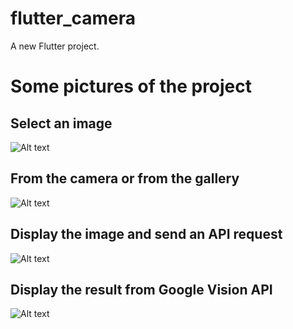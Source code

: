 # flutter_camera

A new Flutter project.

# Some pictures of the project

## Select an image
![Alt text](/pic/1.jpg?raw=true "Select a picture")

## From the camera or from the gallery
![Alt text](/pic/2.jpg?raw=true "Select a picture")

## Display the image and send an API request
![Alt text](/pic/3.jpg?raw=true "Select a picture")

## Display the result from Google Vision API
![Alt text](/pic/4.jpg?raw=true "Select a picture")
